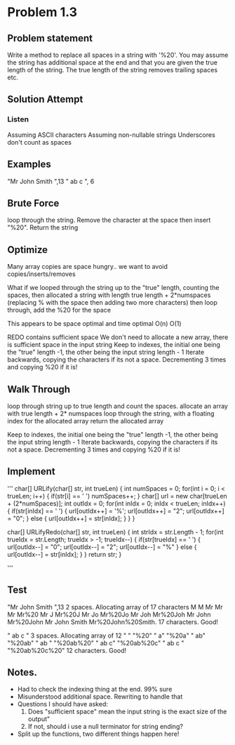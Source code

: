 # Problem 1.3

## Problem statement
Write a method to replace all spaces in a string with '%20'. You may assume the string has additional space at the end
and that you are given the true length of the string. The true length of the string removes trailing spaces etc.

## Solution Attempt

### Listen
Assuming ASCII characters
Assuming non-nullable strings
Underscores don't count as spaces

## Examples

"Mr John Smith    ",13
" ab c  ", 6

## Brute Force
loop through the string. Remove the character at the space then insert "%20". Return the string

## Optimize
Many array copies are space hungry.. we want to avoid copies/inserts/removes

What if we looped through the string up to the "true" length, counting the spaces, then allocated a string with length
true length + 2*numspaces (replacing % with the space then adding two more characters)
then loop through, add the %20 for the space

This appears to be space optimal and time optimal O(n) O(1)

REDO contains sufficient space
We don't need to allocate a new array, there is sufficient space in the input string
Keep to indexes, the initial one being the "true" length -1, the other being the input string length - 1
Iterate backwards, copying the characters if its not a space. Decrementing 3 times and copying %20 if it is!

## Walk Through

loop through string up to true length and count the spaces.
allocate an array with true length + 2* numspaces
loop through the string, with a floating index for the allocated array
return the allocated array

Keep to indexes, the initial one being the "true" length -1, the other being the input string length - 1
Iterate backwards, copying the characters if its not a space. Decrementing 3 times and copying %20 if it is!

## Implement

'''
char[] URLify(char[] str, int trueLen)
{
    int numSpaces = 0;
    for(int i = 0; i < trueLen; i++)
    {
        if(str[i] == ' ') numSpaces++;
    }
    char[] url = new char[trueLen + (2*numSpaces)];
    int outIdx = 0;
    for(int inIdx = 0; inIdx < trueLen; inIdx++)
    {
        if(str[inIdx] == ' ')
        {
            url[outIdx++] = '%';
            url[outIdx++] = "2";
            url[outIdx++] = "0";
        }
        else 
        {
            url[outIdx++] = str[inIdx];
        }
    }
}

char[] URLifyRedo(char[] str, int trueLen)
{
    int strIdx = str.Length - 1;
    for(int trueIdx = str.Length; trueIdx > -1; trueIdx--)
    {
        if(str[trueIdx] == ' ')
        {
            url[outIdx--] = "0";
            url[outIdx--] = "2";
            url[outIdx--] = "%"
        }
        else 
        {
            url[outIdx--] = str[inIdx];
        }
    }
    return str;
}

'''

## Test

"Mr John Smith    ",13
2 spaces. Allocating array of 17 characters
M M
Mr Mr
Mr  Mr%20
Mr J Mr%20J
Mr Jo Mr%20Jo
Mr Joh Mr%20Joh
Mr John Mr%20John
Mr John Smith Mr%20John%20Smith. 17 characters. Good!

" ab c " 
3 spaces. Allocating array of 12
" " "%20"
" a" "%20a"
" ab" "%20ab"
" ab " "%20ab%20"
" ab c" "%20ab%20c"
" ab c " "%20ab%20c%20" 12 characters. Good!

## Notes. 
- Had to check the indexing thing at the end. 99% sure
- Misunderstood additional space. Rewriting to handle that
- Questions I should have asked:
    1. Does "sufficient space" mean the input string is the exact size of the output"
    2. If not, should i use a null terminator for string ending?
- Split up the functions, two different things happen here!